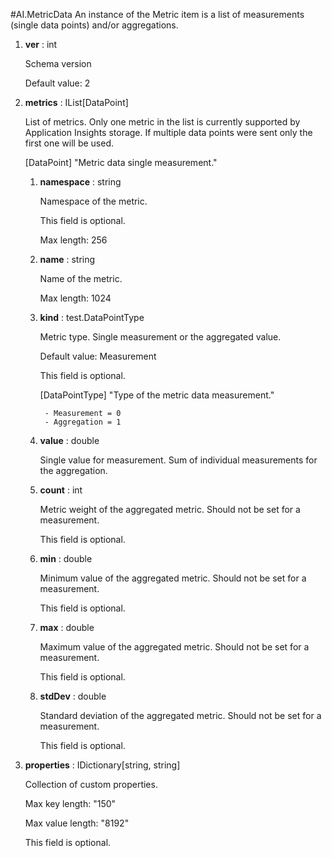
#AI.MetricData
An instance of the Metric item is a list of measurements (single data points) and/or aggregations.

1. **ver** : int

    Schema version
    
    Default value: 2
    
1. **metrics** : IList[DataPoint]

    List of metrics. Only one metric in the list is currently supported by Application Insights storage. If multiple data points were sent only the first one will be used.
    
    [DataPoint] "Metric data single measurement."
    
    1. **namespace** : string
    
        Namespace of the metric.
        
        This field is optional.
        
        Max length: 256
    
    1. **name** : string
    
        Name of the metric.
        
        Max length: 1024
        
    1. **kind** : test.DataPointType
    
        Metric type. Single measurement or the aggregated value.
        
        Default value: Measurement
        
        This field is optional.
        
        [DataPointType] "Type of the metric data measurement."
        
            - Measurement = 0
            - Aggregation = 1
            
    1. **value** : double
    
        Single value for measurement. Sum of individual measurements for the aggregation.
        
    1. **count** : int
    
        Metric weight of the aggregated metric. Should not be set for a measurement.
        
        This field is optional.
        
    1. **min** : double
    
        Minimum value of the aggregated metric. Should not be set for a measurement.
        
        This field is optional.
        
    1. **max** : double
    
        Maximum value of the aggregated metric. Should not be set for a measurement.
        
        This field is optional.
        
    1. **stdDev** : double
    
        Standard deviation of the aggregated metric. Should not be set for a measurement.
        
        This field is optional.
        
    
1. **properties** : IDictionary[string, string]

    Collection of custom properties.
    
    Max key length: "150"
    
    Max value length: "8192"
    
    This field is optional.
    

